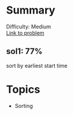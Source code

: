 # Summary
Difficulty: Medium<br/>
[Link to problem](https://leetcode.com/problems/merge-intervals/)<br/>
## sol1: 77%
sort by earliest start time
# Topics
- Sorting
